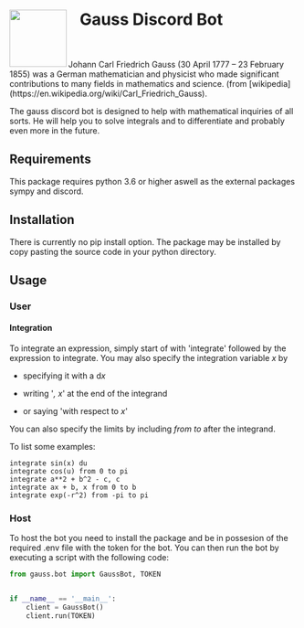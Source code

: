 # <img align="left" width="100" src="https://upload.wikimedia.org/wikipedia/commons/9/9b/Carl_Friedrich_Gauss.jpg"> 
# &nbsp;&nbsp;&nbsp;Gauss Discord Bot
<br/>
<br/>
Johann Carl Friedrich Gauss  (30 April 1777 – 23 February 1855)
was a German mathematician and physicist who made significant
contributions to many fields in mathematics and science. (from
[wikipedia](https://en.wikipedia.org/wiki/Carl_Friedrich_Gauss).

The gauss discord bot is designed to help with mathematical
inquiries of all sorts. He will help you to solve integrals and 
to differentiate and probably even more in the future.

## Requirements

This package requires python 3.6 or higher aswell as the external packages 
sympy and discord.

## Installation

There is currently no pip install option. The package may be installed by
copy pasting the source code in your python directory.

## Usage

### User

#### Integration
To integrate an expression, simply start of with 'integrate' followed by 
the expression to integrate. You may also specify the integration
variable *x* by 

- specifying it with a d*x*

- writing '*, x*' at the end of the integrand

- or saying 'with respect to *x*'

You can also specify the limits by including *from* *to* after the integrand.

To list some examples:
```
integrate sin(x) du
integrate cos(u) from 0 to pi
integrate a**2 + b^2 - c, c
integrate ax + b, x from 0 to b
integrate exp(-r^2) from -pi to pi
```
### Host

To host the bot you need to install the package and be in possesion of the
required .env file with the token for the bot. You can then run the bot by
executing a script with the following code:
```python
from gauss.bot import GaussBot, TOKEN


if __name__ == '__main__':
    client = GaussBot()
    client.run(TOKEN)
```



